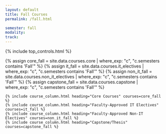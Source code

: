 ```yaml
---
layout: default
title: Fall Courses
permalink: /fall.html

semester: fall
modality:
track:
---
```


{% include top_controls.html %}

<div class="container-fluid">
  <div class="row row-cols-1 row-cols-md-4 g-4">
    {% assign core_fall = site.data.courses.core | where_exp: "c", "c.semesters contains 'Fall'" %}
    {% assign it_fall = site.data.courses.it_electives | where_exp: "c", "c.semesters contains 'Fall'" %}
    {% assign non_it_fall = site.data.courses.non_it_electives | where_exp: "c", "c.semesters contains 'Fall'" %}
    {% assign capstone_fall = site.data.courses.capstone | where_exp: "c", "c.semesters contains 'Fall'" %}

    {% include course_column.html heading="Core Courses" courses=core_fall %}
    {% include course_column.html heading="Faculty-Approved IT Electives" courses=it_fall %}
    {% include course_column.html heading="Faculty-Approved Non-IT Electives" courses=non_it_fall %}
    {% include course_column.html heading="Capstone/Thesis" courses=capstone_fall %}
  </div>
</div>
